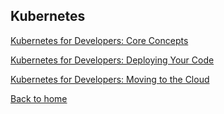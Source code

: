 ## Kubernetes

[Kubernetes for Developers: Core Concepts](core-concepts/README.md)

[Kubernetes for Developers: Deploying Your Code](deploying-your-code/README.md)

[Kubernetes for Developers: Moving to the Cloud](moving-to-cloud/README.md)

[Back to home](../README.md)